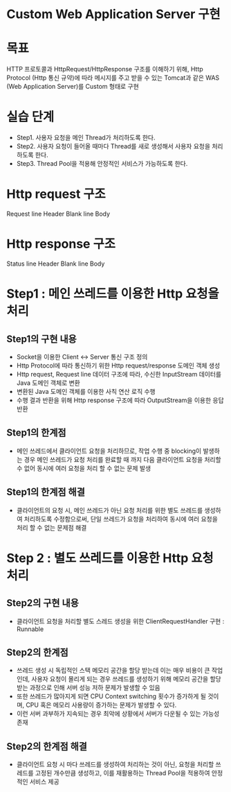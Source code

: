 Custom Web Application Server 구현
=== 
# 목표
HTTP 프로토콜과 HttpRequest/HttpResponse 구조를 이해하기 위해, Http Protocol (Http 통신 규약)에 따라 메시지를 주고 받을 수 있는 Tomcat과 같은 WAS (Web Application Server)를 Custom 형태로 구현

# 실습 단계
- Step1. 사용자 요청을 메인 Thread가 처리하도록 한다.
- Step2. 사용자 요청이 들어올 때마다 Thread를 새로 생성해서 사용자 요청을 처리하도록 한다.
- Step3. Thread Pool을 적용해 안정적인 서비스가 가능하도록 한다.

# Http request 구조
Request line
Header
Blank line
Body

# Http response 구조
Status line
Header
Blank line
Body

# Step1 : 메인 쓰레드를 이용한 Http 요청을 처리
## Step1의 구현 내용
- Socket을 이용한 Client <-> Server 통신 구조 정의
- Http Protocol에 따라 통신하기 위한 Http request/response 도메인 객체 생성
- Http request, Request line 데이터 구조에 따라, 수신한 InputStream 데이터를 Java 도메인 객체로 변환
- 변환된 Java 도메인 객체를 이용한 사칙 연산 로직 수행
- 수행 결과 반환을 위해 Http response 구조에 따라 OutputStream을 이용한 응답 반환

## Step1의 한계점
- 메인 쓰레드에서 클라이언트 요청을 처리하므로, 작업 수행 중 blocking이 발생하는 경우 메인 쓰레드가 요청 처리를 완료할 때 까지 다음 클라이언트 요청을 처리할 수 없어 동시에 여러 요청을 처리 할 수 없는 문제 발생

## Step1의 한계점 해결
- 클라이언트의 요청 시, 메인 쓰레드가 아닌 요청 처리를 위한 별도 쓰레드를 생성하여 처리하도록 수정함으로써, 단일 쓰레드가 요청을 처리하여 동시에 여러 요청을 처리 할 수 없는 문제점 해결

# Step 2 : 별도 쓰레드를 이용한 Http 요청 처리
## Step2의 구현 내용
- 클라이언트 요청을 처리할 별도 스레드 생성을 위한 ClientRequestHandler 구현 : Runnable

## Step2의 한계점
- 쓰레드 생성 시 독립적인 스택 메모리 공간을 할당 받는데 이는 매우 비용이 큰 작업인데, 사용자 요청이 몰리게 되는 경우 쓰레드를 생성하기 위해 메모리 공간을 할당 받는 과정으로 인해 서버 성능 저하 문제가 발생할 수 있음
- 또한 쓰레드가 많아지게 되면 CPU Context switching 횟수가 증가하게 될 것이며, CPU 혹은 메모리 사용량이 증가하는 문제가 발생할 수 있다.
- 이런 서버 과부하가 지속되는 경우 최악에 상황에서 서버가 다운될 수 있는 가능성 존재

## Step2의 한계점 해결
- 클라이언트 요청 시 마다 쓰레드를 생성하여 처리하는 것이 아닌, 요청을 처리할 쓰레드를 고정된 개수만큼 생성하고, 이를 재활용하는 Thread Pool을 적용하여 안정적인 서비스 제공